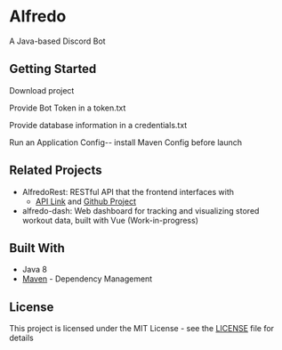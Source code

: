 # Alfredo

A Java-based Discord Bot

## Getting Started

Download project

Provide Bot Token in a token.txt

Provide database information in a credentials.txt

Run an Application Config-- install Maven Config before launch

## Related Projects

* AlfredoRest: RESTful API that the frontend interfaces with
  * [API Link](alfredobot.com/api) and [Github Project](github.com/lujeremy/alfredorest)
* alfredo-dash: Web dashboard for tracking and visualizing stored workout data, built with Vue (Work-in-progress)

## Built With

* Java 8
* [Maven](https://maven.apache.org/) - Dependency Management

## License

This project is licensed under the MIT License - see the [LICENSE](LICENSE) file for details
